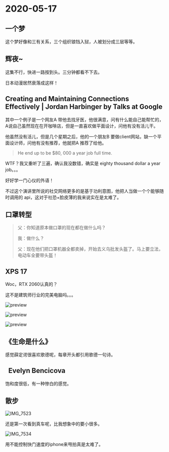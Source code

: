 

# 2020-05-17

## 一个梦
这个梦好像和三有关系，三个组织锒铛入狱，人被划分成三层等等。

## 辉夜~

这集不行，快进一路按到头。三分钟都看不下去。

日本动漫居然衰落成这样！

## Creating and Maintaining Connections Effectively | Jordan Harbinger by Talks at Google

其中一个例子是一个网友A 带他去找牙医，他很满意，问有什么能自己能帮忙的，A说自己虽然现在在开咖啡店，但是一直喜欢做平面设计，问他有没有活儿干。

他虽然没有活儿，但是几个星期之后，他的一个朋友B 要做client网站，缺一个平面设计师，问他有没有推荐，他就把A 推荐了给他。

> He end up to be $80, 000 a year job full time.

WTF？我又重听了三遍，确认我没数错，确实是 eighty thousand dollar a year job。。。

好好学一门心仪的外语！

不过这个演讲里所说的社交网络更多的是基于功利意图，他把人当做一个个能够随时调用的 api，这对于社恐+脸皮薄的我来说实在是太难了。

## 口罩转型

> 父：你知道原本做口罩的现在都在做什么吗？
>
> 我：做什么？
>
> 父：现在他们把口罩机器全都卖掉，开始去义乌批发头盔了。马上要立法，电动车全要带头盔！

## XPS 17

Woc，RTX 2060认真的？

这不是建筑师行业的完美电脑吗。。。

![preview](https://tva1.sinaimg.cn/large/007S8ZIlgy1gevpq5ytvxj30qo0hv76u.jpg)

![preview](https://tva1.sinaimg.cn/large/007S8ZIlgy1gevpqp2wy8j30wf0lqdkn.jpg)

![preview](https://tva1.sinaimg.cn/large/007S8ZIlgy1gevpr3o2pzj31xh0u0qf9.jpg)

## 《生命是什么》

感觉薛定谔很喜欢歌德呢，每章开头都引用歌德一句诗。

##   Evelyn Bencicova

饱和度很低，有一种惨白的感觉。

## 散步

![IMG_7523](https://tva1.sinaimg.cn/large/007S8ZIlgy1gevupnx4wnj31y00u0qv5.jpg)

还是第一次看到真车呢，比我想象中的要小很多。

![IMG_7534](https://tva1.sinaimg.cn/large/007S8ZIlgy1gevuq8wblsj31y00u0e82.jpg)

用不能控制快门速度的iphone来甩拍真是太难了。



